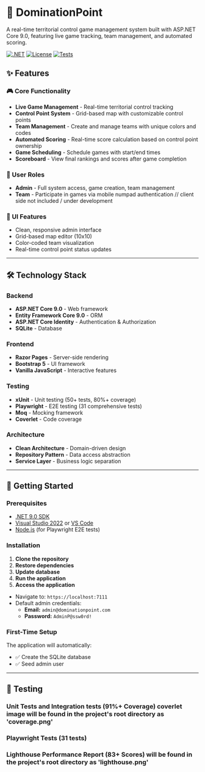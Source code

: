﻿# 🎯 DominationPoint

A real-time territorial control game management system built with ASP.NET Core 9.0, featuring live game tracking, team management, and automated scoring.

[![.NET](https://img.shields.io/badge/.NET-9.0-512BD4)](https://dotnet.microsoft.com/)
[![License](https://img.shields.io/badge/license-MIT-blue.svg)](LICENSE)
[![Tests](https://img.shields.io/badge/tests-31%20E2E%20%2B%2050%2B%20unit-success)](tests)


## ✨ Features

### 🎮 Core Functionality
- **Live Game Management** - Real-time territorial control tracking
- **Control Point System** - Grid-based map with customizable control points
- **Team Management** - Create and manage teams with unique colors and codes
- **Automated Scoring** - Real-time score calculation based on control point ownership
- **Game Scheduling** - Schedule games with start/end times
- **Scoreboard** - View final rankings and scores after game completion

### 👥 User Roles
- **Admin** - Full system access, game creation, team management
- **Team** - Participate in games via mobile numpad authentication // client side not included / under development

### 🎨 UI Features
- Clean, responsive admin interface
- Grid-based map editor (10x10)
- Color-coded team visualization
- Real-time control point status updates

---

## 🛠 Technology Stack

### Backend
- **ASP.NET Core 9.0** - Web framework
- **Entity Framework Core 9.0** - ORM
- **ASP.NET Core Identity** - Authentication & Authorization
- **SQLite** - Database

### Frontend
- **Razor Pages** - Server-side rendering
- **Bootstrap 5** - UI framework
- **Vanilla JavaScript** - Interactive features

### Testing
- **xUnit** - Unit testing (50+ tests, 80%+ coverage)
- **Playwright** - E2E testing (31 comprehensive tests)
- **Moq** - Mocking framework
- **Coverlet** - Code coverage

### Architecture
- **Clean Architecture** - Domain-driven design
- **Repository Pattern** - Data access abstraction
- **Service Layer** - Business logic separation

---

## 🚀 Getting Started

### Prerequisites

- [.NET 9.0 SDK](https://dotnet.microsoft.com/download/dotnet/9.0)
- [Visual Studio 2022](https://visualstudio.microsoft.com/) or [VS Code](https://code.visualstudio.com/)
- [Node.js](https://nodejs.org/) (for Playwright E2E tests)

### Installation
1. **Clone the repository**
2. **Restore dependencies**
3. **Update database**
4. **Run the application**
5. **Access the application**

- Navigate to: `https://localhost:7111`
- Default admin credentials:
  - **Email:** `admin@dominationpoint.com`
  - **Password:** `AdminP@ssw0rd!`

### First-Time Setup

The application will automatically:
- ✅ Create the SQLite database
- ✅ Seed admin user

---

## 🧪 Testing

### Unit Tests and Integration tests (91%+ Coverage) coverlet image will be found in the project's root directory as 'coverage.png'
### Playwright Tests (31 tests)
### Lighthouse Performance Report (83+ Scores) will be found in the project's root directory as 'lighthouse.png'
